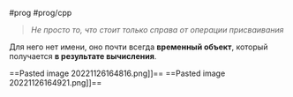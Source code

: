 #prog #prog/cpp 

> *Не просто то, что стоит только справа от операции присваивания*

Для него нет имени, оно почти всегда **временный объект**, который получается **в результате вычисления**.

==Pasted image 20221126164816.png]]==
==Pasted image 20221126164921.png]]==